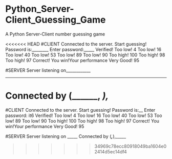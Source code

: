 # Python_Server-Client_Guessing_Game
A Python Server-Client number guessing game

<<<<<<< HEAD
#CLIENT
Connected to the server. Start guessing!
Password is:________
Enter password:_____
Verified!
Too low!
4
Too low!
16
Too low!
40
Too low!
53
Too low!
89
Too low!
90
Too high!
100
Too high!
98
Too high!
97
Correct! You win!Your performance Very Good!
95

#SERVER
Server listening on____________
________
Connected by (________, _______),_________
=======
#CLIENT 
Connected to the server. Start guessing! Password is:__ Enter password: it6 Verified! Too low! 4 Too low! 16 Too low! 40 Too low! 53 Too low! 89 Too low! 90 Too high! 100 Too high! 98 Too high! 97 Correct! You win!Your performance Very Good! 95

#SERVER 
Server listening on _____ Connected by (___,___),_____
>>>>>>> 34969c78ecc80918049ba1604e02414d5ec14df4
